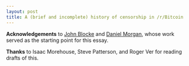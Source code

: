 ```yaml
---
layout: post
title: A (brief and incomplete) history of censorship in /r/Bitcoin
---
```


**Acknowledgements** to [John Blocke](https://medium.com/@johnblocke/a-brief-and-incomplete-history-of-censorship-in-r-bitcoin-c85a290fe43) and [Daniel Morgan](https://hackernoon.com/the-great-bitcoin-scaling-debate-a-timeline-6108081dbada), whose work served as the starting point for this essay.

**Thanks** to Isaac Morehouse, Steve Patterson, and Roger Ver for reading drafts of this.
